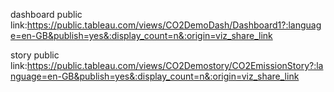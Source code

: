 dashboard public link:https://public.tableau.com/views/CO2DemoDash/Dashboard1?:language=en-GB&publish=yes&:display_count=n&:origin=viz_share_link

story public link:https://public.tableau.com/views/CO2Demostory/CO2EmissionStory?:language=en-GB&publish=yes&:display_count=n&:origin=viz_share_link
